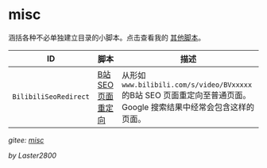 # misc

涵括各种不必单独建立目录的小脚本。点击查看我的 [其他脚本](https://greasyfork.org/zh-CN/scripts?set=470686)。

| ID                    | 脚本                                                            | 描述                                                                                                              |
| --------------------- | --------------------------------------------------------------- | ----------------------------------------------------------------------------------------------------------------- |
| `BilibiliSeoRedirect` | [B站SEO页面重定向](https://greasyfork.org/zh-CN/scripts/430227) | 从形如 `www.bilibili.com/s/video/BVxxxxx` 的B站 SEO 页面重定向至普通页面。Google 搜索结果中经常会包含这样的页面。 |

*gitee: [misc](https://gitee.com/liangjiancang/userscript/tree/master/misc)*

*by Laster2800*
